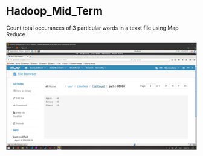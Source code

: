 # Hadoop_Mid_Term
Count total occurances of 3 particular words in  a texxt file using Map Reduce


![](Output.png)

